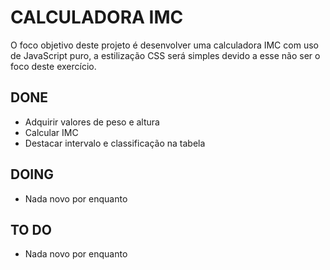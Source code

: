# CALCULADORA IMC

O foco objetivo deste projeto é desenvolver uma calculadora IMC com uso de JavaScript puro, a estilização CSS será simples devido a esse não ser o foco deste exercício.

## DONE

 - Adquirir valores de peso e altura
 - Calcular IMC
 - Destacar intervalo e classificação na tabela

## DOING
 - Nada novo por enquanto

## TO DO
 - Nada novo por enquanto